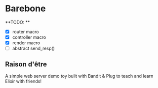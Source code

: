 # Barebone

**TODO: **

+ [x] router macro
+ [x] controller macro
+ [x] render macro
+ [ ] abstract send_resp()

## Raison d'être

A simple web server demo toy built with Bandit & Plug to teach and learn Elixir with friends!


